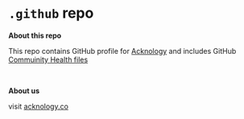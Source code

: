 # `.github` repo

**About this repo**

This repo contains GitHub profile for [Acknology](https://github.com/AcknologyHQ) and includes GitHub [Commuinity Health files](https://docs.github.com/en/communities/setting-up-your-project-for-healthy-contributions/creating-a-default-community-health-file)

<br>

**About us**

visit [acknology.co](https://acknology.co/?utm_source=github&utm_medium=profile-readme)